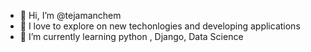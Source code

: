 - 👋 Hi, I’m @tejamanchem
- 👀 I love to explore on new techonlogies and developing applications
- 🌱 I’m currently learning python , Django, Data Science

